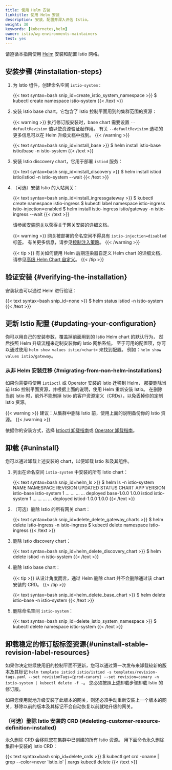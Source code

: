 ```yaml
---
title: 使用 Helm 安装
linktitle: 使用 Helm 安装
description: 安装、配置并深入评估 Istio。
weight: 30
keywords: [kubernetes,helm]
owner: istio/wg-environments-maintainers
test: yes
---
```


请遵循本指南使用 [Helm](https://helm.sh/docs/) 安装和配置 Istio 网格。

## 安装步骤 {#installation-steps}

1. 为 Istio 组件，创建命名空间 `istio-system` :

    {{< text syntax=bash snip_id=create_istio_system_namespace >}}
    $ kubectl create namespace istio-system
    {{< /text >}}

1. 安装 Istio base chart，它包含了 Istio 控制平面用到的集群范围的资源：

    {{< warning >}}
    执行修订版安装时，base chart 需要设置 `--defaultRevision` 值以使资源验证起作用。
    有关 `--defaultRevision` 选项的更多信息可以在 Helm 升级文档中找到。
    {{< /warning >}}

    {{< text syntax=bash snip_id=install_base >}}
    $ helm install istio-base istio/base -n istio-system
    {{< /text >}}

1. 安装 Istio discovery chart，它用于部署 `istiod` 服务：

    {{< text syntax=bash snip_id=install_discovery >}}
    $ helm install istiod istio/istiod -n istio-system --wait
    {{< /text >}}

1. （可选）安装 Istio 的入站网关：

    {{< text syntax=bash snip_id=install_ingressgateway >}}
    $ kubectl create namespace istio-ingress
    $ kubectl label namespace istio-ingress istio-injection=enabled
    $ helm install istio-ingress istio/gateway -n istio-ingress --wait
    {{< /text >}}

    请参阅[安装网关](/zh/docs/setup/additional-setup/gateway/)以获得关于网关安装的详细文档。

    {{< warning >}}
    网关被部署的命名空间不得具有 `istio-injection=disabled` 标签。
    有关更多信息，请参见[控制注入策略](/zh/docs/setup/additional-setup/sidecar-injection/#controlling-the-injection-policy)。
    {{< /warning >}}

    {{< tip >}}
    有关如何使用 Helm 后期渲染器自定义 Helm chart 的详细文档，
    请参见[高级 Helm Chart 自定义](/zh/docs/setup/additional-setup/customize-installation-helm/)。
    {{< /tip >}}

## 验证安装 {#verifying-the-installation}

安装状态可以通过 Helm 进行验证：

{{< text syntax=bash snip_id=none >}}
$ helm status istiod -n istio-system
{{< /text >}}

## 更新 Istio 配置 {#updating-your-configuration}

你可以用自己的安装参数，覆盖掉前面用到的 Istio Helm chart 的默认行为，
然后按照 Helm 升级流程来定制安装你的 Istio 网格系统。
至于可用的配置项，你可以通过使用 `helm show values istio/<chart>` 来找到配置。
例如：`helm show values istio/gateway`。

### 从非 Helm 安装迁移 {#migrating-from-non-helm-installations}

如果你需要将使用 `istioctl` 或 Operator 安装的 Istio 迁移到 Helm，
那要删除当前 Istio 控制平面资源，并根据上面的说明，使用 Helm 重新安装 Istio。
在删除当前 Istio 时，前外不能删掉 Istio 的客户资源定义（CRDs），以免丢掉你的定制 Istio 资源。

{{< warning >}}
建议：从集群中删除 Istio 前，使用上面的说明备份你的 Istio 资源。
{{< /warning >}}

依据你的安装方式，选择
[Istioctl 卸载指南](/zh/docs/setup/install/istioctl#uninstall-istio)或
[Operator 卸载指南](/zh/docs/setup/install/operator/#uninstall)。

## 卸载 {#uninstall}

您可以通过卸载上述安装的 chart，以便卸载 Istio 和及其组件。

1. 列出在命名空间 `istio-system` 中安装的所有 Istio chart：

    {{< text syntax=bash snip_id=helm_ls >}}
    $ helm ls -n istio-system
    NAME       NAMESPACE    REVISION UPDATED         STATUS   CHART        APP VERSION
    istio-base istio-system 1        ... ... ... ... deployed base-1.0.0   1.0.0
    istiod     istio-system 1        ... ... ... ... deployed istiod-1.0.0 1.0.0
    {{< /text >}}

1. （可选）删除 Istio 的所有网关 chart：

    {{< text syntax=bash snip_id=delete_delete_gateway_charts >}}
    $ helm delete istio-ingress -n istio-ingress
    $ kubectl delete namespace istio-ingress
    {{< /text >}}

1. 删除 Istio discovery chart：

    {{< text syntax=bash snip_id=helm_delete_discovery_chart >}}
    $ helm delete istiod -n istio-system
    {{< /text >}}

1. 删除 Istio base chart：

    {{< tip >}}
    从设计角度而言，通过 Helm 删除 chart 并不会删除通过该 chart 安装的 CRD。
    {{< /tip >}}

    {{< text syntax=bash snip_id=helm_delete_base_chart >}}
    $ helm delete istio-base -n istio-system
    {{< /text >}}

1. 删除命名空间 `istio-system`：

    {{< text syntax=bash snip_id=delete_istio_system_namespace >}}
    $ kubectl delete namespace istio-system
    {{< /text >}}

## 卸载稳定的修订版标签资源{#uninstall-stable-revision-label-resources}

如果你决定继续使用旧的控制平面不更新，您可以通过第一次发布来卸载较新的版本及其标记
`helm template istiod istio/istiod -s templates/revision-tags.yaml --set revisionTags={prod-canary} --set revision=canary -n istio-system | kubectl delete -f -`。
您必须按照上述卸载步骤卸载 Istio 的修订版。

如果您使用就地升级安装了此版本的网关，则还必须手动重新安装上一个版本的网关，移除以前的版本及其标记不会自动恢复以前就地升级的网关。

### （可选）删除 Istio 安装的 CRD {#deleting-customer-resource-definition-installed}

永久删除 CRD 会移除您在集群中已创建的所有 Istio 资源。
用下面命令永久删除集群中安装的 Istio CRD：

{{< text syntax=bash snip_id=delete_crds >}}
$ kubectl get crd -oname | grep --color=never 'istio.io' | xargs kubectl delete
{{< /text >}}
